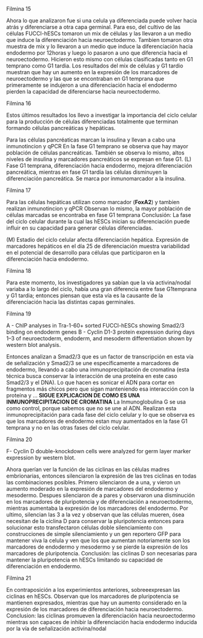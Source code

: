 Filmina 15 

Ahora lo que analizaron fue si una celula ya diferenciada puede volver hacia atrás y diferenciarse a otra capa germinal. Para eso, del cultivo de las células FUCCI-hESCs tomaron un mix de células y las llevaron a un medio que induce la diferenciación hacia neuroectodermo. 
Tambien tomaron otra muestra de mix y lo llevaron a un medio que induce la diferenciación hacia endodermo por 12horas y luego lo pasaron a uno que diferencia hacia el neuroectodermo. Hicieron esto mismo con células clasificadas tanto en G1 temprano como G1 tardia. Los resultados del mix de células y G1 tardio muestran que hay un aumento en la expresión de los marcadores de neuroectodermo y las que se encontraban en G1 temprana que primeramente se indujeron a una diferenciación hacia el endodermo pierden la capacidad de diferenciarse hacia neuroectodermo.

Filmina 16

Estos últimos resultados los llevo a investigar la importancia del ciclo celular para la producción de células diferenciadas totalmente que terminan formando células pancreáticas y hepáticas. 

Para las células pancréaticas marcan la insulina y llevan a cabo una inmunotincion y qPCR
En la fase G1 temprano se observa que hay mayor población de células pancreáticas. También se observa lo mismo, altos niveles de insulina y marcadores pancreáticos se expresan en fase G1.
(L) Fase G1 temprana, diferenciación hacia endodermo, mejora diferenciación pancreática, mientras en fase G1 tardía las células disminuyen la diferenciación pancreática. Se marca por inmunomarcador a la insulina. 

Filmina 17

Para las células hepáticas utilizan como marcador (**FoxA2**) y tambien realizan inmunotincion y qPCR Observan lo mismo, la mayor población de células marcadas se encontraba en fase G1 temprana
Conclusión: La fase del ciclo celular durante la cual las hESCs inician su diferenciación puede influir en su capacidad para generar células diferenciadas.

(M) Estadio del ciclo celular afecta diferenciación hepática. Expresión de marcadores hepáticos en el día 25 de diferenciación muestra variabilidad en el potencial de desarrollo para células que participaron en la diferenciación hacia endodermo.

Filmina 18

Para este momento, los investigadores ya sabían que la vía activina/nodal variaba a lo largo del ciclo, había una gran diferencia entre fase G1temprana y G1 tardia; entonces piensan que esta vía es la causante de la diferenciación hacia las distintas capas germinales.

Filmina 19

A -  ChIP analyses in Tra-1-60+ sorted FUCCI-hESCs showing Smad2/3 binding on endoderm genes
B - Cyclin D1-3 protein expression during days 1–3 of neuroectoderm, endoderm, and mesoderm differentiation shown by western blot analysis.


Entonces analizan a Smad2/3 que es un factor de transcripción en esta vía de señalización y Smad2/3 se une específicamente a marcadores de endodermo, llevando a cabo una inmunoprecipitación de cromatina (esta técnica busca conservar la interacción de una proteína en este caso Smad2/3 y el DNA). Lo que hacen es sonicar el ADN para cortar en fragmentos más chicos pero que sigan manteniendo esa interacción con la proteína y … **SIGUE EXPLICACION DE COMO ES UNA INMUNOPRECIPITACION DE CROMATINA**
La Inmunoglobulina G se usa como control, porque sabemos que no se une al ADN. Realizan esta inmunoprecipitación para cada fase del ciclo celular y lo que se observa es que los marcadores de endodermo estan muy aumentados en la fase G1 temprana y no en las otras fases del ciclo celular.

Filmina 20

F- Cyclin D double-knockdown cells were analyzed for germ layer marker expression by western blot. 

Ahora querían ver la función de las ciclinas en las células madres embrionarias, entonces silenciaron la expresión de las tres ciclinas en todas las combinaciones posibles.
Primero silenciaron de a una, y vieron un aumento moderado en la expresión de marcadores del endodermo y mesodermo. Despues silenciaron de a pares y observaron una disminución en los marcadores de pluripotencia y de diferenciación a neuroectodermo, mientras aumentaba la expresión de los marcadores del endodermo. Por ultimo, silencian las 3 a la vez y observan que las células mueren, ósea necesitan de la ciclina D para conservar la pluripotencia entonces para solucionar esto transfectaron células doble silenciamiento con construcciones de simple silenciamiento y un gen reportero GFP para mantener viva la celula y ven que los que aumentan notoriamente son los marcadores de endodermo y mesodermo y se pierde la expresión de los marcadores de pluripotencia.
 Conclusión: las ciclinas D son necesarias para mantener la pluripotencia en hESCs limitando su capacidad de diferenciación en endodermo.

Filmina 21

En contraposición a los experimientos anteriores, sobreeexpresan las ciclinas en hESCs.
Observan que los marcadores de pluripotencia se mantienen expresados, mientras que hay un aumento considerado en la expresión de los marcadores de diferenciación hacia neuroectodermo.
 Conclusion: las ciclinas promueven la diferenciación hacia neuroectodermo mientras son capaces de inhibir la diferenciación hacia endodermo inducida por la vía de señalización activina/nodal
